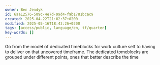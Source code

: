 ```yaml
---
owner: Ben Jendyk
id: 6aa12576-509c-4e7d-99d4-f9b1781bcac9
created: 2025-04-22T21:02:37+0200
modified: 2025-05-16T18:43:26+0200
tags: [access/public, language/en, tf/quarter]
key-words: []
---
```


Go from the model of dedicated timeblocks for work culture self to having to deliver on that uncovered timeframe. The dedicated tomeblocks are grouped under different points, ones that better describe the time